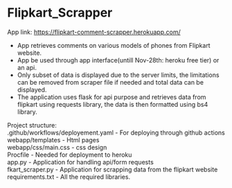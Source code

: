 # Flipkart_Scrapper

App link: https://flipkart-comment-scrapper.herokuapp.com/

- App retrieves comments on various models of phones from Flipkart website. 
- App  be used through app interface(untill Nov-28th: heroku free tier) or an api.
- Only subset of data is displayed due to the server limits, the limitations can be removed from scraper file if needed and total data can be displayed.
- The application uses flask for api purpose and retrieves data from flipkart using requests library, the data is then formatted using bs4 library.

Project structure: </br>
.github/workflows/deployement.yaml - For deploying through github actions </br>
webapp/templates - Html pages  </br>
webapp/css/main.css - css design  </br>
Procfile - Needed for deployment to heroku  </br>
app.py - Application for handling api/form requests  </br>
fkart_scraper.py - Application for scrapping data from the flipkart website  </br>
requirements.txt - All the required libraries.
